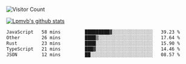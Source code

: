 ![Visitor Count](https://profile-counter.glitch.me/Lpmvb/count.svg)

[![Lpmvb's github stats](https://github-readme-stats.vercel.app/api?username=lpmvb&show_icons=true&title_color=fff&icon_color=79ff97&text_color=9f9f9f&bg_color=151515)](https://github.com/anuraghazra/github-readme-stats)

<!--
Here are some ideas to get you started:

- 🔭 I’m currently working on ...
- 🌱 I’m currently learning ...
- 👯 I’m looking to collaborate on ...
- 🤔 I’m looking for help with ...
- 💬 Ask me about ...
- 📫 How to reach me: ...
- 😄 Pronouns: ...
- ⚡ Fun fact: ...
-->

<!--START_SECTION:waka-->

```txt
JavaScript   58 mins         █████████▓░░░░░░░░░░░░░░░   39.23 %
Other        26 mins         ████▒░░░░░░░░░░░░░░░░░░░░   17.64 %
Rust         23 mins         ████░░░░░░░░░░░░░░░░░░░░░   15.90 %
TypeScript   21 mins         ███▓░░░░░░░░░░░░░░░░░░░░░   14.46 %
JSON         12 mins         ██░░░░░░░░░░░░░░░░░░░░░░░   08.57 %
```

<!--END_SECTION:waka-->
